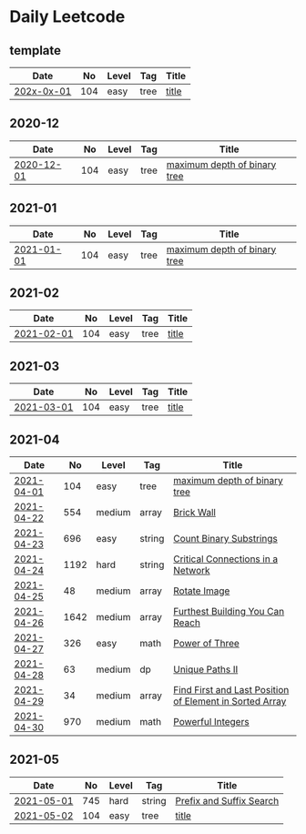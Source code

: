 # Daily Leetcode

## template

| Date                        | No  | Level | Tag  | Title        |
| --------------------------- | --- | ----- | ---- | ------------ |
| [202x-0x-01](202x/0x/01.md) | 104 | easy  | tree | [title](url) |

## 2020-12

| Date                        | No  | Level | Tag  | Title                                                                                       |
| --------------------------- | --- | ----- | ---- | ------------------------------------------------------------------------------------------- |
| [2020-12-01](2020/12/01.md) | 104 | easy  | tree | [maximum depth of binary tree](https://leetcode.com/problems/maximum-depth-of-binary-tree/) |

## 2021-01

| Date                        | No  | Level | Tag  | Title                                                                                       |
| --------------------------- | --- | ----- | ---- | ------------------------------------------------------------------------------------------- |
| [2021-01-01](2021/01/01.md) | 104 | easy  | tree | [maximum depth of binary tree](https://leetcode.com/problems/maximum-depth-of-binary-tree/) |

## 2021-02

| Date                        | No  | Level | Tag  | Title        |
| --------------------------- | --- | ----- | ---- | ------------ |
| [2021-02-01](2021/02/01.md) | 104 | easy  | tree | [title](url) |

## 2021-03

| Date                        | No  | Level | Tag  | Title        |
| --------------------------- | --- | ----- | ---- | ------------ |
| [2021-03-01](2021/03/01.md) | 104 | easy  | tree | [title](url) |

## 2021-04

| Date                        | No   | Level  | Tag    | Title                                                                                                                                             |
| --------------------------- | ---- | ------ | ------ | ------------------------------------------------------------------------------------------------------------------------------------------------- |
| [2021-04-01](2020/12/01.md) | 104  | easy   | tree   | [maximum depth of binary tree](https://leetcode.com/problems/maximum-depth-of-binary-tree/)                                                       |
| [2021-04-22](2021/04/22.md) | 554  | medium | array  | [Brick Wall](https://leetcode.com/problems/brick-wall/)                                                                                           |
| [2021-04-23](2021/04/23.md) | 696  | easy   | string | [Count Binary Substrings](https://leetcode.com/problems/count-binary-substrings/)                                                                 |
| [2021-04-24](2021/04/24.md) | 1192 | hard   | string | [Critical Connections in a Network](https://leetcode.com/problems/critical-connections-in-a-network/)                                             |
| [2021-04-25](2021/04/25.md) | 48   | medium | array  | [Rotate Image](https://leetcode.com/problems/rotate-image/)                                                                                       |
| [2021-04-26](2021/04/26.md) | 1642 | medium | array  | [Furthest Building You Can Reach](https://leetcode.com/problems/furthest-building-you-can-reach/)                                                 |
| [2021-04-27](2021/04/27.md) | 326  | easy   | math   | [Power of Three](https://leetcode.com/problems/power-of-three/)                                                                                   |
| [2021-04-28](2021/04/28.md) | 63   | medium | dp     | [Unique Paths II](https://leetcode.com/problems/unique-paths-ii/)                                                                                 |
| [2021-04-29](2021/04/29.md) | 34   | medium | array  | [Find First and Last Position of Element in Sorted Array](https://leetcode.com/problems/find-first-and-last-position-of-element-in-sorted-array/) |
| [2021-04-30](2021/04/30.md) | 970  | medium | math   | [Powerful Integers](https://leetcode.com/problems/powerful-integers/)                                                                             |

## 2021-05

| Date                        | No  | Level | Tag    | Title                                                                               |
| --------------------------- | --- | ----- | ------ | ----------------------------------------------------------------------------------- |
| [2021-05-01](2021/05/01.md) | 745 | hard  | string | [Prefix and Suffix Search](https://leetcode.com/problems/prefix-and-suffix-search/) |
| [2021-05-02](2021/05/02.md) | 104 | easy  | tree   | [title](url)                                                                        |
